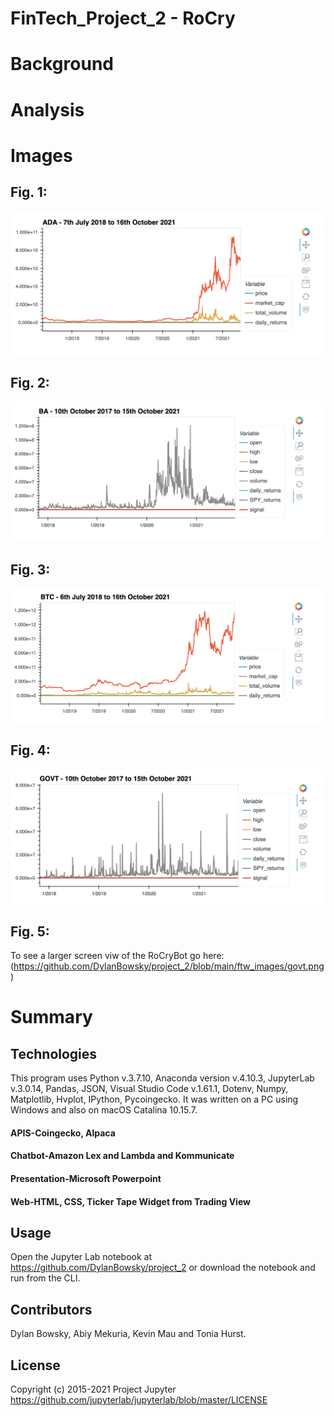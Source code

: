 # FinTech_Project_2 - RoCry 

# Background


# Analysis




# Images

## Fig. 1: 

![Fig. 1](https://github.com/DylanBowsky/project_2/blob/main/ftw_images/ada.png)

## Fig. 2: 

![Fig. 2](https://github.com/DylanBowsky/project_2/blob/main/ftw_images/ba.png)

## Fig. 3: 

![Fig. 3](https://github.com/DylanBowsky/project_2/blob/main/ftw_images/btc.png)
## Fig. 4: 

![Fig. 4](https://github.com/DylanBowsky/project_2/blob/main/ftw_images/govt.png)
## Fig. 5: 

To see a larger screen viw of the RoCryBot go here: (https://github.com/DylanBowsky/project_2/blob/main/ftw_images/govt.png)

# Summary




## Technologies

This program uses Python v.3.7.10, Anaconda version v.4.10.3, JupyterLab v.3.0.14, Pandas, JSON, Visual Studio Code v.1.61.1, Dotenv, Numpy, Matplotlib, Hvplot, IPython, Pycoingecko. It was written on a PC using Windows and also on macOS Catalina 10.15.7. 

#### APIS-Coingecko, Alpaca
#### Chatbot-Amazon Lex and Lambda and Kommunicate 
#### Presentation-Microsoft Powerpoint
#### Web-HTML, CSS, Ticker Tape Widget from Trading View


## Usage

Open the Jupyter Lab notebook at https://github.com/DylanBowsky/project_2 or download the notebook and run from the CLI.

## Contributors

Dylan Bowsky, Abiy Mekuria, Kevin Mau and Tonia Hurst.

## License
Copyright (c) 2015-2021 Project Jupyter https://github.com/jupyterlab/jupyterlab/blob/master/LICENSE



